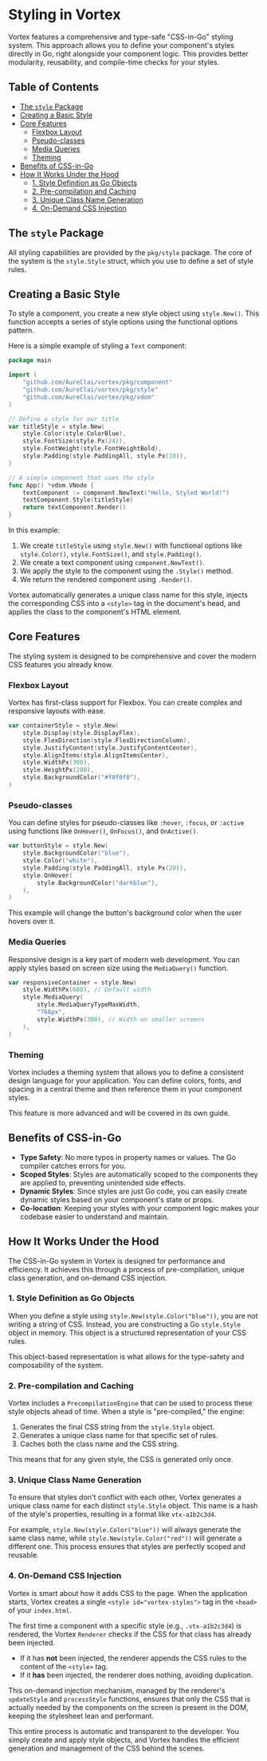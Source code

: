 # Styling in Vortex

Vortex features a comprehensive and type-safe "CSS-in-Go" styling system. This approach allows you to define your component's styles directly in Go, right alongside your component logic. This provides better modularity, reusability, and compile-time checks for your styles.

## Table of Contents

- [The `style` Package](#the-style-package)
- [Creating a Basic Style](#creating-a-basic-style)
- [Core Features](#core-features)
  - [Flexbox Layout](#flexbox-layout)
  - [Pseudo-classes](#pseudo-classes)
  - [Media Queries](#media-queries)
  - [Theming](#theming)
- [Benefits of CSS-in-Go](#benefits-of-css-in-go)
- [How It Works Under the Hood](#how-it-works-under-the-hood)
  - [1. Style Definition as Go Objects](#1-style-definition-as-go-objects)
  - [2. Pre-compilation and Caching](#2-pre-compilation-and-caching)
  - [3. Unique Class Name Generation](#3-unique-class-name-generation)
  - [4. On-Demand CSS Injection](#4-on-demand-css-injection)

## The `style` Package

All styling capabilities are provided by the `pkg/style` package. The core of the system is the `style.Style` struct, which you use to define a set of style rules.

## Creating a Basic Style

To style a component, you create a new style object using `style.New()`. This function accepts a series of style options using the functional options pattern.

Here is a simple example of styling a `Text` component:

```go
package main

import (
    "github.com/AureClai/vortex/pkg/component"
    "github.com/AureClai/vortex/pkg/style"
    "github.com/AureClai/vortex/pkg/vdom"
)

// Define a style for our title
var titleStyle = style.New(
    style.Color(style.ColorBlue),
    style.FontSize(style.Px(24)),
    style.FontWeight(style.FontWeightBold),
    style.Padding(style.PaddingAll, style.Px(10)),
)

// A simple component that uses the style
func App() *vdom.VNode {
    textComponent := component.NewText("Hello, Styled World!")
    textComponent.Style(titleStyle)
    return textComponent.Render()
}
```

In this example:
1.  We create `titleStyle` using `style.New()` with functional options like `style.Color()`, `style.FontSize()`, and `style.Padding()`.
2.  We create a text component using `component.NewText()`.
3.  We apply the style to the component using the `.Style()` method.
4.  We return the rendered component using `.Render()`.

Vortex automatically generates a unique class name for this style, injects the corresponding CSS into a `<style>` tag in the document's head, and applies the class to the component's HTML element.

## Core Features

The styling system is designed to be comprehensive and cover the modern CSS features you already know.

### Flexbox Layout

Vortex has first-class support for Flexbox. You can create complex and responsive layouts with ease.

```go
var containerStyle = style.New(
    style.Display(style.DisplayFlex),
    style.FlexDirection(style.FlexDirectionColumn),
    style.JustifyContent(style.JustifyContentCenter),
    style.AlignItems(style.AlignItemsCenter),
    style.WidthPx(300),
    style.HeightPx(200),
    style.BackgroundColor("#f0f0f0"),
)
```

### Pseudo-classes

You can define styles for pseudo-classes like `:hover`, `:focus`, or `:active` using functions like `OnHover()`, `OnFocus()`, and `OnActive()`.

```go
var buttonStyle = style.New(
    style.BackgroundColor("blue"),
    style.Color("white"),
    style.Padding(style.PaddingAll, style.Px(20)),
    style.OnHover(
        style.BackgroundColor("darkblue"),
    ),
)
```
This example will change the button's background color when the user hovers over it.

### Media Queries

Responsive design is a key part of modern web development. You can apply styles based on screen size using the `MediaQuery()` function.

```go
var responsiveContainer = style.New(
    style.WidthPx(600), // Default width
    style.MediaQuery(
        style.MediaQueryTypeMaxWidth, 
        "768px",
        style.WidthPx(300), // Width on smaller screens
    ),
)
```

### Theming

Vortex includes a theming system that allows you to define a consistent design language for your application. You can define colors, fonts, and spacing in a central theme and then reference them in your component styles.

This feature is more advanced and will be covered in its own guide.

## Benefits of CSS-in-Go

-   **Type Safety**: No more typos in property names or values. The Go compiler catches errors for you.
-   **Scoped Styles**: Styles are automatically scoped to the components they are applied to, preventing unintended side effects.
-   **Dynamic Styles**: Since styles are just Go code, you can easily create dynamic styles based on your component's state or props.
-   **Co-location**: Keeping your styles with your component logic makes your codebase easier to understand and maintain.

## How It Works Under the Hood

The CSS-in-Go system in Vortex is designed for performance and efficiency. It achieves this through a process of pre-compilation, unique class generation, and on-demand CSS injection.

### 1. Style Definition as Go Objects

When you define a style using `style.New(style.Color("blue"))`, you are not writing a string of CSS. Instead, you are constructing a Go `style.Style` object in memory. This object is a structured representation of your CSS rules.

This object-based representation is what allows for the type-safety and composability of the system.

### 2. Pre-compilation and Caching

Vortex includes a `PrecompilationEngine` that can be used to process these style objects ahead of time. When a style is "pre-compiled," the engine:
1.  Generates the final CSS string from the `style.Style` object.
2.  Generates a unique class name for that specific set of rules.
3.  Caches both the class name and the CSS string.

This means that for any given style, the CSS is generated only once.

### 3. Unique Class Name Generation

To ensure that styles don't conflict with each other, Vortex generates a unique class name for each distinct `style.Style` object. This name is a hash of the style's properties, resulting in a format like `vtx-a1b2c3d4`.

For example, `style.New(style.Color("blue"))` will always generate the same class name, while `style.New(style.Color("red"))` will generate a different one. This process ensures that styles are perfectly scoped and reusable.

### 4. On-Demand CSS Injection

Vortex is smart about how it adds CSS to the page. When the application starts, Vortex creates a single `<style id="vortex-styles">` tag in the `<head>` of your `index.html`.

The first time a component with a specific style (e.g., `.vtx-a1b2c3d4`) is rendered, the Vortex `Renderer` checks if the CSS for that class has already been injected.

-   If it has **not** been injected, the renderer appends the CSS rules to the content of the `<style>` tag.
-   If it **has** been injected, the renderer does nothing, avoiding duplication.

This on-demand injection mechanism, managed by the renderer's `updateStyle` and `processStyle` functions, ensures that only the CSS that is actually needed by the components on the screen is present in the DOM, keeping the stylesheet lean and performant.

This entire process is automatic and transparent to the developer. You simply create and apply style objects, and Vortex handles the efficient generation and management of the CSS behind the scenes.